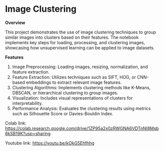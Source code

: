# Image Clustering

**Overview**

This project demonstrates the use of image clustering techniques to group similar images into clusters based on their features. The notebook implements key steps for loading, processing, and clustering images, showcasing how unsupervised learning can be applied to image datasets.

**Features**

1. Image Preprocessing: Loading images, resizing, normalization, and feature extraction.
2. Feature Extraction: Utilizes techniques such as SIFT, HOG, or CNN-based embeddings to extract relevant image features.
3. Clustering Algorithms: Implements clustering methods like K-Means, DBSCAN, or hierarchical clustering to group images.
4. Visualization: Includes visual representations of clusters for interpretability.
5. Performance Analysis: Evaluates the clustering results using metrics such as Silhouette Score or Davies-Bouldin Index.

Colab link: https://colab.research.google.com/drive/1ZP95a2x0zRWGNA6VDTnNI8Msb6kSB19K?usp=sharing

Youtube link: https://youtu.be/kOkG5Ehfhhg
